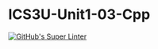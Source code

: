 # ICS3U-Unit1-03-Cpp

[![GitHub's Super Linter](https://github.com/JacksonNaufal/ICS3U-Unit1-03-Cpp/workflows/GitHub's%20Super%20Linter/badge.svg)](https://github.com/JacksonNaufal/ICS3U-Unit1-03-Cpp/actions)
